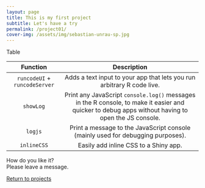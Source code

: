 ```yaml
---
layout: page
title: This is my first project
subtitle: Let's have a try
permalink: /project01/
cover-img: /assets/img/sebastian-unrau-sp.jpg
---
```


Table


|          **Function**         |                                                                   **Description**                                                                  |
|:-----------------------------:|:--------------------------------------------------------------------------------------------------------------------------------------------------:|
| `runcodeUI` + `runcodeServer` | Adds a text input to your app that lets you run arbitrary R code live.                                                                             |
| `showLog`                     | Print any JavaScript `console.log()` messages in the R console, to make it easier and quicker to debug apps without having to open the JS console. |
| `logjs`                       | Print a message to the JavaScript console (mainly used for debugging purposes).                                                                    |
| `inlineCSS`                   | Easily add inline CSS to a Shiny app.                                                                                                              |
  
  
How do you like it?<br>
Please leave a message.

[Return to projects](/projects/)